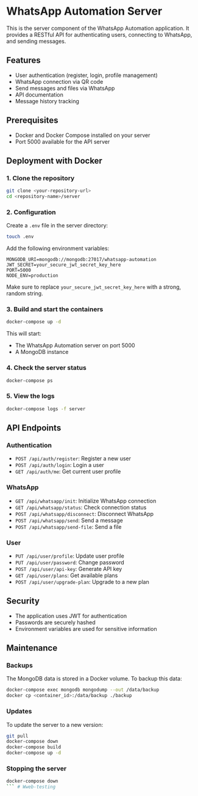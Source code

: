 # WhatsApp Automation Server

This is the server component of the WhatsApp Automation application. It provides a RESTful API for authenticating users, connecting to WhatsApp, and sending messages.

## Features

- User authentication (register, login, profile management)
- WhatsApp connection via QR code
- Send messages and files via WhatsApp
- API documentation
- Message history tracking

## Prerequisites

- Docker and Docker Compose installed on your server
- Port 5000 available for the API server

## Deployment with Docker

### 1. Clone the repository

```bash
git clone <your-repository-url>
cd <repository-name>/server
```

### 2. Configuration

Create a `.env` file in the server directory:

```bash
touch .env
```

Add the following environment variables:

```
MONGODB_URI=mongodb://mongodb:27017/whatsapp-automation
JWT_SECRET=your_secure_jwt_secret_key_here
PORT=5000
NODE_ENV=production
```

Make sure to replace `your_secure_jwt_secret_key_here` with a strong, random string.

### 3. Build and start the containers

```bash
docker-compose up -d
```

This will start:
- The WhatsApp Automation server on port 5000
- A MongoDB instance

### 4. Check the server status

```bash
docker-compose ps
```

### 5. View the logs

```bash
docker-compose logs -f server
```

## API Endpoints

### Authentication
- `POST /api/auth/register`: Register a new user
- `POST /api/auth/login`: Login a user
- `GET /api/auth/me`: Get current user profile

### WhatsApp
- `GET /api/whatsapp/init`: Initialize WhatsApp connection
- `GET /api/whatsapp/status`: Check connection status
- `POST /api/whatsapp/disconnect`: Disconnect WhatsApp
- `POST /api/whatsapp/send`: Send a message
- `POST /api/whatsapp/send-file`: Send a file

### User
- `PUT /api/user/profile`: Update user profile
- `PUT /api/user/password`: Change password
- `POST /api/user/api-key`: Generate API key
- `GET /api/user/plans`: Get available plans
- `POST /api/user/upgrade-plan`: Upgrade to a new plan

## Security

- The application uses JWT for authentication
- Passwords are securely hashed
- Environment variables are used for sensitive information

## Maintenance

### Backups

The MongoDB data is stored in a Docker volume. To backup this data:

```bash
docker-compose exec mongodb mongodump --out /data/backup
docker cp <container_id>:/data/backup ./backup
```

### Updates

To update the server to a new version:

```bash
git pull
docker-compose down
docker-compose build
docker-compose up -d
```

### Stopping the server

```bash
docker-compose down
``` #   W w e b - t e s t i n g  
 